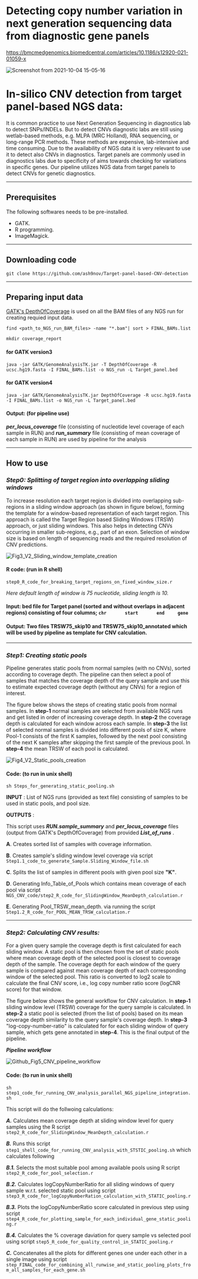 # Detecting copy number variation in next generation sequencing data from diagnostic gene panels
https://bmcmedgenomics.biomedcentral.com/articles/10.1186/s12920-021-01059-x

![Screenshot from 2021-10-04 15-05-16](https://user-images.githubusercontent.com/8995865/135857448-2d44a6aa-f605-4ba9-8a47-382097f9b03e.png)

# In-silico CNV detection from target panel-based NGS data:
It is common practice to use Next Generation Sequencing in diagnostics lab to detect SNPs/INDELs. But to detect CNVs diagnostic labs are still using wetlab-based methods, e.g. MLPA (MRC Holland), RNA sequencing, or long-range PCR methods. These methods are expensive, lab-intensive and time consuming. Due to the availability of NGS data it is very relevant to use it to detect also CNVs in diagnostics. Target panels are commonly used in diagnostics labs due to specificity of aims towards checking for variations in specific genes. Our pipeline utilizes NGS data from target panels to detect CNVs for genetic diagnostics.
- - - -
## Prerequisites 

The following softwares needs to be pre-installed.
* GATK.
* R programming.
* ImageMagick. 
- - - -
## Downloading code
	git clone https://github.com/ash9nov/Target-panel-based-CNV-detection
- - - -
## Preparing input data
[GATK's DepthOfCoverage](https://gatk.broadinstitute.org/hc/en-us/articles/360041851491-DepthOfCoverage-BETA-) is used on all the BAM files  of any NGS run for creating requied input data.

`find <path_to_NGS_run_BAM_files> -name "*.bam"| sort > FINAL_BAMs.list`

`mkdir coverage_report`
#### for GATK version3
`java -jar GATK/GenomeAnalysisTK.jar -T DepthOfCoverage -R ucsc.hg19.fasta -I FINAL_BAMs.list -o NGS_run -L Target_panel.bed`

#### for GATK version4
`java -jar GATK/GenomeAnalysisTK.jar DepthOfCoverage -R ucsc.hg19.fasta -I FINAL_BAMs.list -o NGS_run -L Target_panel.bed`

#### Output: (for pipeline use) 
***per_locus_coverage*** file (consisting of nucleotide level coverage of each sample in RUN) and ***run_summary*** file (consisting of mean coverage of each sample in RUN) are used by pipeline for the analysis
- - - -
## How to use

### ***Step0: Splitting of target region into overlapping sliding windows***
To increase resolution each target region is divided into overlapping sub-regions in a sliding window approach (as shown in figure below), forming the template for a window-based representation of each target region. This approach is called the Target Region based Sliding Windows (TRSW) approach, or just sliding windows. This also helps in detecting CNVs occurring in smaller sub-regions, e.g., part of an exon. Selection of window size is based on length of sequencing reads and the required resolution of CNV predictions.

![Fig3_V2_Sliding_window_template_creation](https://user-images.githubusercontent.com/8995865/115881888-80c81c80-a44c-11eb-9ffa-b96ef833e922.png)

#### R code: (run in R shell)

`step0_R_code_for_breaking_target_regions_on_fixed_window_size.r`

*Here default length of window is 75 nucleotide, sliding length is 10.*

#### Input: bed file for Target panel (sorted and without overlaps in adjacent regions) consisting of four columns;  `chr		start		end		gene`

#### Output: Two files **TRSW75_skip10** and **TRSW75_skip10_annotated** which will be used by pipeline as template for CNV calculation.
- - - -
### ***Step1: Creating static pools***
Pipeline generates static pools from normal samples (with no CNVs), sorted according to coverage depth. The pipeline can then select a pool of samples that matches the coverage depth of the query sample and use this to estimate expected coverage depth (without any CNVs) for a region of interest.

The figure below shows the steps of creating static pools from normal samples. In **step-1** normal samples are selected from available NGS runs and get listed in order of increasing coverage depth. In **step-2** the coverage depth is calculated for each window across each sample. In **step-3** the list of selected normal samples is divided into different pools of size K, where Pool-1 consists of the first K samples, followed by the next pool consisting of the next K samples after skipping the first sample of the previous pool. In **step-4** the mean TRSW of each pool is calculated.

![Fig4_V2_Static_pools_creation](https://user-images.githubusercontent.com/8995865/115881916-89b8ee00-a44c-11eb-9e3b-0606e85b3ed9.png)

#### Code: (to run in unix shell)
`sh Steps_for_generating_static_pooling.sh`

**INPUT** : List of NGS runs (provided as text file) consisting of samples to be used in static pools, and pool size. 

**OUTPUTS** :

This script uses ***RUN.sample_summary*** and ***per_locus_coverage*** files (output from GATK's DepthOfCoverage) from provided ***List_of_runs*** .

**A**. Creates sorted  list of samples with coverage information.

**B**. Creates sample's sliding window level coverage via script `Step1.1_code_to_generate_Sample.Sliding_Window_file.sh`

**C**. Splits the list of samples in different pools with given pool size **"K"**.

**D**. Generating Info_Table_of_Pools which contains mean coverage of each pool via script `NGS_CNV_code/step2_R_code_for_SlidingWindow_MeanDepth_calculation.r` 

**E**. Generating Pool_TRSW_mean_depth. via running the script `Step1.2_R_code_for_POOL_MEAN_TRSW_calculation.r`
- - - -
### ***Step2: Calculating CNV results:***

For a given query sample the coverage depth is first calculated for each sliding window. A static pool is then chosen from the set of static pools where mean coverage depth of the selected pool is closest to coverage depth of the sample. The coverage depth for each window of the query sample is compared against mean coverage depth of each corresponding window of the selected pool. This ratio is converted to log2 scale to calculate the final CNV score, i.e., log copy number ratio score (logCNR score) for that window.

The figure below shows the general workflow for CNV calculation. In **step-1** sliding window level (TRSW) coverage for the query sample is calculated. In **step-2** a static pool is selected (from the list of pools) based on its mean coverage depth similarity to the query sample's coverage depth. In **step-3** "log-copy-number-ratio" is calculated for for each sliding window of query sample, which gets gene annotated in **step-4**. This is the final output of the pipeline.

***Pipeline workflow***

![Github_Fig5_CNV_pipeline_workflow](https://user-images.githubusercontent.com/8995865/117399611-3ab99100-af01-11eb-8a39-ed29c7f4f611.png)

#### Code: (to run in unix shell)
`sh step1_code_for_running_CNV_analysis_parallel_NGS_pipeline_integration.sh`

This script will do the follwoing calculations:

***A.*** Calculates mean coverage depth at sliding window level for query samples using the R script `step2_R_code_for_SlidingWindow_MeanDepth_calculation.r`

***B.*** Runs this script `step1_shell_code_for_running_CNV_analysis_with_STSTIC_pooling.sh` which calculates following

***B.1.*** Selects the most suitable pool among available pools using R script `step2_R_code_for_pool_selection.r`

***B.2.*** Calculates logCopyNumberRatio for all sliding windows of query sample w.r.t. selected static pool using script `step3_R_code_for_logCopyNumberRation_calculation_with_STATIC_pooling.r`

***B.3.*** Plots the logCopyNumberRatio score calculated in previous step using script `step4_R_code_for_plotting_sample_for_each_individual_gene_static_pooling.r`

***B.4.*** Calculates the % coverage daviation for query sample vs selected pool using script `step5_R_code_for_quality_control_in_STATIC_pooling.r`

***C.***  Concatenates all the plots for different genes one under each other in a single image using script  `step_FINAL_code_for_combining_all_runwise_and_static_pooling_plots_from_all_samples_for_each_gene.sh`




<!---
***Figure5: example plot of a CNV positive sample:***
![Fig5_V2_SVG _Plot_of_logCNR-score](https://user-images.githubusercontent.com/8995865/115881937-8e7da200-a44c-11eb-9cd5-83b35f987d67.png)
--->




